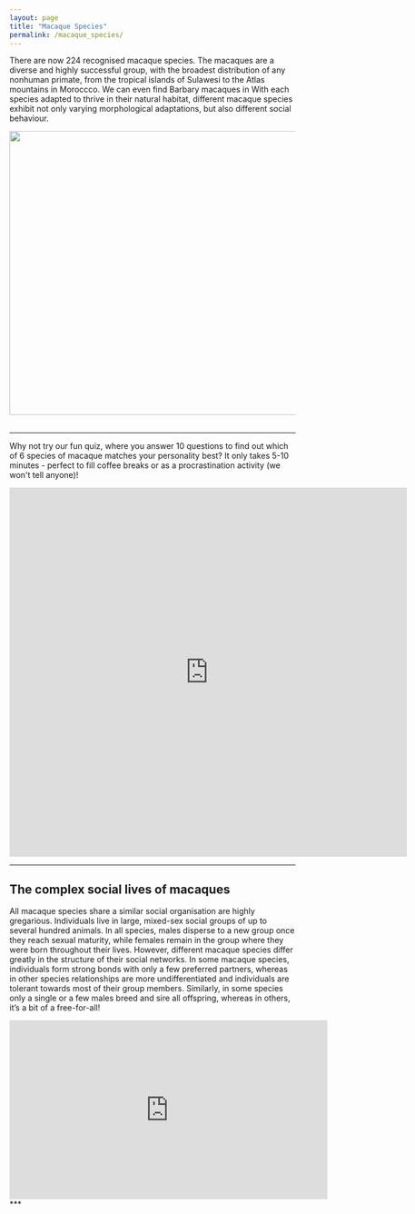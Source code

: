 ```yaml
---
layout: page
title: "Macaque Species"
permalink: /macaque_species/
---
```


There are now 224 recognised macaque species. The macaques are a diverse and highly successful group, with the broadest distribution of any nonhuman primate, from the tropical islands of Sulawesi to the Atlas mountains in Moroccco.  We can even find Barbary macaques in With each species adapted to thrive in their natural habitat, different macaque species exhibit not only varying morphological adaptations, but also different social behaviour.

<div style="text-align:center"><img class="image" src="/assets/images/home page image compressed.png" width="700" height="500"/></div><br/>

***

Why not try our fun quiz, where you answer 10 questions to find out which of 6 species of macaque matches your personality best? It only takes 5-10 minutes - perfect to fill coffee breaks or as a procrastination activity (we won't tell anyone)!

<iframe name="opinionstage-widget" src="https://www.opinionstage.com/api/v1/widgets/916332/iframe?em=1" data-opinionstage-iframe="d7f66ecf-5589-471c-bf90-9a6bff64304b" width="700px" height="650" scrolling="auto" style="border: none;" frameBorder="0" allow="fullscreen" webkitallowfullscreen="true" mozallowfullscreen="true" rereferrerpolicy="no-referrer-when-downgrade"></iframe>

***

## The complex social lives of macaques 

All macaque species share a similar social organisation are highly gregarious. Individuals live in large, mixed-sex social groups of up to several hundred animals. In all species, males disperse to a new group once they reach sexual maturity, while females remain in the group where they were born throughout their lives. However, different macaque species differ greatly in the structure of their social networks. In some macaque species, individuals form strong bonds with only a few preferred partners, whereas in other species relationships are more undifferentiated and individuals are tolerant towards most of their group members. Similarly, in some species only a single or a few males breed and sire all offspring, whereas in others, it’s a bit of a free-for-all! 

<iframe width="560" height="315" src="https://www.youtube.com/embed/wZ4cadzCZUI" title="YouTube video player" frameborder="0" allow="accelerometer; autoplay; clipboard-write; encrypted-media; gyroscope; picture-in-picture" allowfullscreen></iframe>
***
